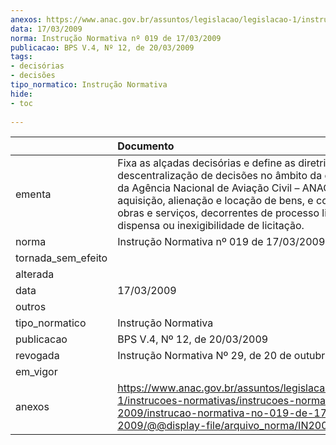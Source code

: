 ```yaml
---
anexos: https://www.anac.gov.br/assuntos/legislacao/legislacao-1/instrucoes-normativas/instrucoes-normativas-2009/instrucao-normativa-no-019-de-17-03-2009/@@display-file/arquivo_norma/IN2009-0019.pdf
data: 17/03/2009
norma: Instrução Normativa nº 019 de 17/03/2009
publicacao: BPS V.4, Nº 12, de 20/03/2009
tags:
- decisórias
- decisões
tipo_normatico: Instrução Normativa
hide: 
- toc 
 
---
```


|                    | Documento                                                                                                                                                                                                                                                                                                                       |
|:-------------------|:--------------------------------------------------------------------------------------------------------------------------------------------------------------------------------------------------------------------------------------------------------------------------------------------------------------------------------|
| ementa             | Fixa as alçadas decisórias e define as diretrizes para descentralização de decisões no âmbito da competência da Agência Nacional de Aviação Civil – ANAC, relativas à aquisição, alienação e locação de bens, e contratação de obras e serviços, decorrentes de processo licitatório, dispensa ou inexigibilidade de licitação. |
| norma              | Instrução Normativa nº 019 de 17/03/2009                                                                                                                                                                                                                                                                                        |
| tornada_sem_efeito |                                                                                                                                                                                                                                                                                                                                 |
| alterada           |                                                                                                                                                                                                                                                                                                                                 |
| data               | 17/03/2009                                                                                                                                                                                                                                                                                                                      |
| outros             |                                                                                                                                                                                                                                                                                                                                 |
| tipo_normatico     | Instrução Normativa                                                                                                                                                                                                                                                                                                             |
| publicacao         | BPS V.4, Nº 12, de 20/03/2009                                                                                                                                                                                                                                                                                                   |
| revogada           | Instrução Normativa Nº 29, de 20 de outubro de 2009                                                                                                                                                                                                                                                                             |
| em_vigor           |                                                                                                                                                                                                                                                                                                                                 |
| anexos             | https://www.anac.gov.br/assuntos/legislacao/legislacao-1/instrucoes-normativas/instrucoes-normativas-2009/instrucao-normativa-no-019-de-17-03-2009/@@display-file/arquivo_norma/IN2009-0019.pdf                                                                                                                                 |